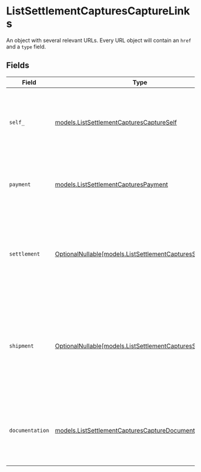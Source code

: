 # ListSettlementCapturesCaptureLinks

An object with several relevant URLs. Every URL object will contain an `href` and a `type` field.


## Fields

| Field                                                                                                                                     | Type                                                                                                                                      | Required                                                                                                                                  | Description                                                                                                                               |
| ----------------------------------------------------------------------------------------------------------------------------------------- | ----------------------------------------------------------------------------------------------------------------------------------------- | ----------------------------------------------------------------------------------------------------------------------------------------- | ----------------------------------------------------------------------------------------------------------------------------------------- |
| `self_`                                                                                                                                   | [models.ListSettlementCapturesCaptureSelf](../models/listsettlementcapturescaptureself.md)                                                | :heavy_check_mark:                                                                                                                        | In v2 endpoints, URLs are commonly represented as objects with an `href` and `type` field.                                                |
| `payment`                                                                                                                                 | [models.ListSettlementCapturesPayment](../models/listsettlementcapturespayment.md)                                                        | :heavy_check_mark:                                                                                                                        | The API resource URL of the [payment](get-payment) that this capture belongs to.                                                          |
| `settlement`                                                                                                                              | [OptionalNullable[models.ListSettlementCapturesSettlement]](../models/listsettlementcapturessettlement.md)                                | :heavy_minus_sign:                                                                                                                        | The API resource URL of the [settlement](get-settlement) this capture has been settled with. Not present if<br/>not yet settled.          |
| `shipment`                                                                                                                                | [OptionalNullable[models.ListSettlementCapturesShipment]](../models/listsettlementcapturesshipment.md)                                    | :heavy_minus_sign:                                                                                                                        | The API resource URL of the [shipment](get-shipment) this capture is associated with. Not present if<br/>it isn't associated with a shipment. |
| `documentation`                                                                                                                           | [models.ListSettlementCapturesCaptureDocumentation](../models/listsettlementcapturescapturedocumentation.md)                              | :heavy_check_mark:                                                                                                                        | In v2 endpoints, URLs are commonly represented as objects with an `href` and `type` field.                                                |